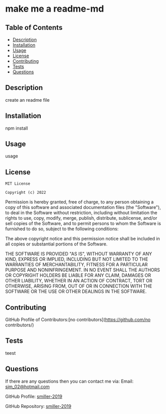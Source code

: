# make me a readme-md

  ## Table of Contents
- [Description](#description)
- [Installation](#installation)
- [Usage](#usage)
- [License](#license)
- [Contributing](#contributing)
- [Tests](#tests)
- [Questions](#questions)

## Description
  create an readme file
## Installation
  npm install
## Usage
  usage

## License 
 
    MIT License

    Copyright (c) 2022

Permission is hereby granted, free of charge, to any person obtaining a copy
of this software and associated documentation files (the "Software"), to deal
in the Software without restriction, including without limitation the rights
to use, copy, modify, merge, publish, distribute, sublicense, and/or sell
copies of the Software, and to permit persons to whom the Software is
furnished to do so, subject to the following conditions:

The above copyright notice and this permission notice shall be included in all
copies or substantial portions of the Software.

THE SOFTWARE IS PROVIDED "AS IS", WITHOUT WARRANTY OF ANY KIND, EXPRESS OR
IMPLIED, INCLUDING BUT NOT LIMITED TO THE WARRANTIES OF MERCHANTABILITY,
FITNESS FOR A PARTICULAR PURPOSE AND NONINFRINGEMENT. IN NO EVENT SHALL THE
AUTHORS OR COPYRIGHT HOLDERS BE LIABLE FOR ANY CLAIM, DAMAGES OR OTHER
LIABILITY, WHETHER IN AN ACTION OF CONTRACT, TORT OR OTHERWISE, ARISING FROM,
OUT OF OR IN CONNECTION WITH THE SOFTWARE OR THE USE OR OTHER DEALINGS IN THE
SOFTWARE.
## Contributing
GitHub Profile of Contributors:[no contributors](https://github.com/no contributors/)
## Tests
  teest
## Questions
 If there are any questions then you can contact me via:
   Email: sjm_02@hotmail.com

   GitHub Profile: [smiller-2019](https://github.com/smiller-2019/)

   GitHub Repository: [smiller-2019](https://github.com/smiller-2019/)

